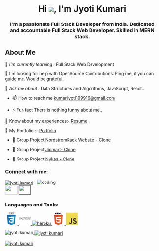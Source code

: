 <h1 align="center">Hi <img src="https://raw.githubusercontent.com/MartinHeinz/MartinHeinz/master/wave.gif" width="30px">, I'm Jyoti Kumari</h1>
<h3 align="center">I'm a passionate Full Stack Developer from India. Dedicated and accountable Full Stack Web Developer. Skilled in MERN stack.</h3>

## About Me

:seedling: *I'm currently learning :* Full Stack Web Development

:handshake: I'm looking for help with OpenSource Contributions. Ping me, if you can guide me. Would be grateful.

:speech_balloon: *Ask me about :* Data Structures and Algorithms, JavaScript, React..

- 📫 How to reach me kumarijyoti199916@gmail.com

- ⚡ Fun fact There is nothing funny about me..

📄 Know about my experiences:- <a href="https://drive.google.com/file/d/1CV7dJ6WKB2eJGTs7P9fEP1DvwBWOBW7x/view?usp=sharing" alt="resume">Resume</a>

 🧷 My Portfolio :- <a href="https://jigna16.github.io//" alt="portfolio" >Portfolio</a>
 
 - 👯 Group Project  [NordstromRack Website - Clone](https://github.com/Kandpalgokul01/NordstromRack_Construct_Week_1)

- 👯 Group Project  [Jiomart- Clone](https://github.com/gucci1909/Jio-Mart-Website-Clone)

- 👯 Group Project  [Nykaa - Clone](https://github.com/jigna16/groovy-airplane-6414) 
  

<!-- :mailbox: You can reach me at [chat](mailto:kumarijyoti199916@gmail.com)! -->

<h3 align="left">Connect with me:</h3>
<img align="right" alt="coding" width="400" src="https://st2.depositphotos.com/1802620/7621/v/950/depositphotos_76219969-stock-illustration-online-shopping-flat-concept.jpg">
<p align="left">
<a href="https://www.linkedin.com/in/jyoti-kumari-83162523b/" target="blank"><img align="center" src="https://raw.githubusercontent.com/rahuldkjain/github-profile-readme-generator/master/src/images/icons/Social/linked-in-alt.svg" alt="jyoti kumari" height="30" width="40" /></a>
<a href="https://codesandbox.io/u/jigna16" target="blank"><img align="center" src="https://raw.githubusercontent.com/rahuldkjain/github-profile-readme-generator/master/src/images/icons/Social/codesandbox.svg" alt="" height="30" width="40" /></a>
<a href="" target="blank"><img align="center" src="https://raw.githubusercontent.com/rahuldkjain/github-profile-readme-generator/master/src/images/icons/Social/instagram.svg" alt="" height="30" width="40" /></a>
</p>

<h3 align="left">Languages and Tools:</h3>
<p align="left"> <a href="https://www.w3schools.com/css/" target="_blank" rel="noreferrer"> <img src="https://raw.githubusercontent.com/devicons/devicon/master/icons/css3/css3-original-wordmark.svg" alt="css3" width="40" height="40"/> </a> <a href="[https://expressjs.com](https://encrypted-tbn0.gstatic.com/images?q=tbn:ANd9GcRSzqjnaMXH3bTqs1u-FkRwCrbkurpJLyHLCg&usqp=CAU)" target="_blank" rel="noreferrer"> <img src="https://raw.githubusercontent.com/devicons/devicon/master/icons/express/express-original-wordmark.svg" alt="express" width="40" height="40"/> </a> <a href="https://heroku.com" target="_blank" rel="noreferrer"> <img src="https://www.vectorlogo.zone/logos/heroku/heroku-icon.svg" alt="heroku" width="40" height="40"/> </a> <a href="https://www.w3.org/html/" target="_blank" rel="noreferrer"> <img src="https://raw.githubusercontent.com/devicons/devicon/master/icons/html5/html5-original-wordmark.svg" alt="html5" width="40" height="40"/> </a> <a href="https://developer.mozilla.org/en-US/docs/Web/JavaScript" target="_blank" rel="noreferrer"> <img src="https://raw.githubusercontent.com/devicons/devicon/master/icons/javascript/javascript-original.svg" alt="javascript" width="40" height="40"/> </a> <a href="https://www.mongodb.com/" target…
<br/><br/>
 
<p><img align="left" src="https://github-readme-stats.vercel.app/api/top-langs?username=jigna16&show_icons=true&locale=en&layout=compact" alt="jyoti kumari" /></p>
<p>&nbsp;<img align="center" src="https://github-readme-stats.vercel.app/api?username=jigna16&show_icons=true&locale=en" alt="jyoti kumari" /></p>

<p><img align="center" src="https://github-readme-streak-stats.herokuapp.com/?user=jigna16&" alt="jyoti kumari" /></p>
